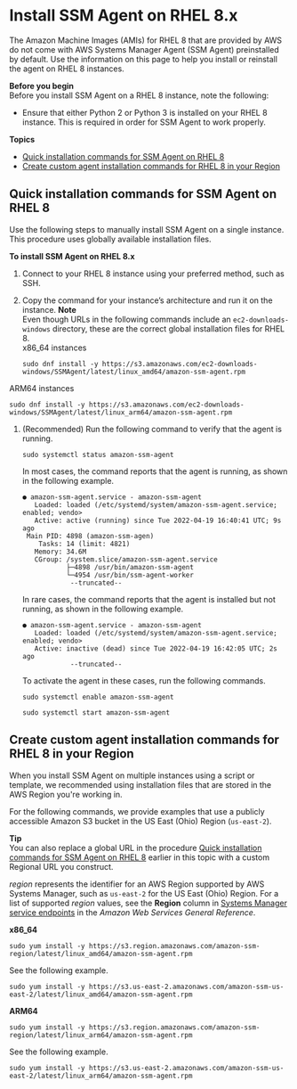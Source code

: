 # Install SSM Agent on RHEL 8\.x<a name="agent-install-rhel-8"></a>

The Amazon Machine Images \(AMIs\) for RHEL 8 that are provided by AWS do not come with AWS Systems Manager Agent \(SSM Agent\) preinstalled by default\. Use the information on this page to help you install or reinstall the agent on RHEL 8 instances\.

**Before you begin**  
Before you install SSM Agent on a RHEL 8 instance, note the following:
+ Ensure that either Python 2 or Python 3 is installed on your RHEL 8 instance\. This is required in order for SSM Agent to work properly\.

**Topics**
+ [Quick installation commands for SSM Agent on RHEL 8](#quick-install-rhel-8)
+ [Create custom agent installation commands for RHEL 8 in your Region](#custom-url-rhel-8)

## Quick installation commands for SSM Agent on RHEL 8<a name="quick-install-rhel-8"></a>

Use the following steps to manually install SSM Agent on a single instance\. This procedure uses globally available installation files\. 

**To install SSM Agent on RHEL 8\.x**

1. Connect to your RHEL 8 instance using your preferred method, such as SSH\. 

1. Copy the command for your instance’s architecture and run it on the instance\.
**Note**  
Even though URLs in the following commands include an `ec2-downloads-windows` directory, these are the correct global installation files for RHEL 8\.   
x86\_64 instances  

   ```
   sudo dnf install -y https://s3.amazonaws.com/ec2-downloads-windows/SSMAgent/latest/linux_amd64/amazon-ssm-agent.rpm
   ```  
ARM64 instances  

   ```
   sudo dnf install -y https://s3.amazonaws.com/ec2-downloads-windows/SSMAgent/latest/linux_arm64/amazon-ssm-agent.rpm
   ```

1. \(Recommended\) Run the following command to verify that the agent is running\.

   ```
   sudo systemctl status amazon-ssm-agent
   ```

   In most cases, the command reports that the agent is running, as shown in the following example\.

   ```
   ● amazon-ssm-agent.service - amazon-ssm-agent
      Loaded: loaded (/etc/systemd/system/amazon-ssm-agent.service; enabled; vendo>
      Active: active (running) since Tue 2022-04-19 16:40:41 UTC; 9s ago
    Main PID: 4898 (amazon-ssm-agen)
       Tasks: 14 (limit: 4821)
      Memory: 34.6M
      CGroup: /system.slice/amazon-ssm-agent.service
              ├─4898 /usr/bin/amazon-ssm-agent
              └─4954 /usr/bin/ssm-agent-worker
               --truncated--
   ```

   In rare cases, the command reports that the agent is installed but not running, as shown in the following example\.

   ```
   ● amazon-ssm-agent.service - amazon-ssm-agent
      Loaded: loaded (/etc/systemd/system/amazon-ssm-agent.service; enabled; vendo>
      Active: inactive (dead) since Tue 2022-04-19 16:42:05 UTC; 2s ago
               --truncated--
   ```

   To activate the agent in these cases, run the following commands\.

   ```
   sudo systemctl enable amazon-ssm-agent
   ```

   ```
   sudo systemctl start amazon-ssm-agent
   ```

## Create custom agent installation commands for RHEL 8 in your Region<a name="custom-url-rhel-8"></a>

When you install SSM Agent on multiple instances using a script or template, we recommended using installation files that are stored in the AWS Region you're working in\. 

For the following commands, we provide examples that use a publicly accessible Amazon S3 bucket in the US East \(Ohio\) Region \(`us-east-2`\)\. 

**Tip**  
You can also replace a global URL in the procedure [Quick installation commands for SSM Agent on RHEL 8](#quick-install-rhel-8) earlier in this topic with a custom Regional URL you construct\.

*region* represents the identifier for an AWS Region supported by AWS Systems Manager, such as `us-east-2` for the US East \(Ohio\) Region\. For a list of supported *region* values, see the **Region** column in [Systems Manager service endpoints](https://docs.aws.amazon.com/general/latest/gr/ssm.html#ssm_region) in the *Amazon Web Services General Reference*\.

**x86\_64**  

```
sudo yum install -y https://s3.region.amazonaws.com/amazon-ssm-region/latest/linux_amd64/amazon-ssm-agent.rpm
```
See the following example\.  

```
sudo yum install -y https://s3.us-east-2.amazonaws.com/amazon-ssm-us-east-2/latest/linux_amd64/amazon-ssm-agent.rpm
```

**ARM64**  

```
sudo yum install -y https://s3.region.amazonaws.com/amazon-ssm-region/latest/linux_arm64/amazon-ssm-agent.rpm
```
See the following example\.  

```
sudo yum install -y https://s3.us-east-2.amazonaws.com/amazon-ssm-us-east-2/latest/linux_arm64/amazon-ssm-agent.rpm
```